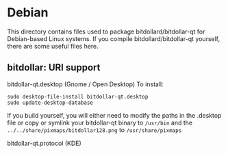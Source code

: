 
Debian
====================
This directory contains files used to package bitdollard/bitdollar-qt
for Debian-based Linux systems. If you compile bitdollard/bitdollar-qt yourself, there are some useful files here.

## bitdollar: URI support ##


bitdollar-qt.desktop  (Gnome / Open Desktop)
To install:

	sudo desktop-file-install bitdollar-qt.desktop
	sudo update-desktop-database

If you build yourself, you will either need to modify the paths in
the .desktop file or copy or symlink your bitdollar-qt binary to `/usr/bin`
and the `../../share/pixmaps/bitdollar128.png` to `/usr/share/pixmaps`

bitdollar-qt.protocol (KDE)

